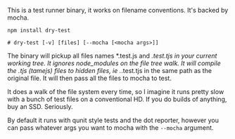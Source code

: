 This is a test runner binary, it works on filename conventions. It's backed by mocha. 

    npm install dry-test

    # dry-test [-v] [files] [--mocha [<mocha args>]]

The binary will pickup all files names *.test.js and *.test.tjs in your current working tree. It ignores node_modules on the file tree walk. It will compile the .tjs (tamejs) files to hidden files, ie .*.test.tjs in the same path as the original file.  It will then pass all the files to mocha to test.

It does a walk of the file system every time, so I imagine it runs pretty slow with a bunch of test files on a conventional HD. If you do builds of anything, buy an SSD. Seriously.

By default it runs with qunit style tests and the dot reporter, however you can pass whatever args you want to mocha with the ```--mocha``` argument.

